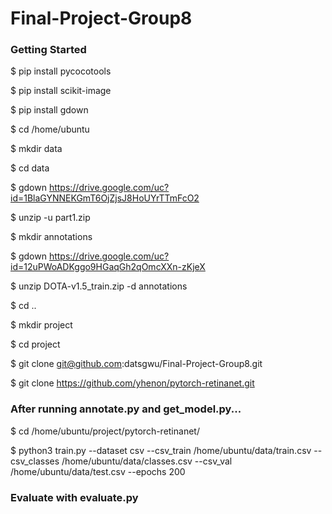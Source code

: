 # Final-Project-Group8

### Getting Started

$ pip install pycocotools

$ pip install scikit-image

$ pip install gdown

$ cd /home/ubuntu

$ mkdir data

$ cd data

$ gdown https://drive.google.com/uc?id=1BlaGYNNEKGmT6OjZjsJ8HoUYrTTmFcO2

$ unzip -u part1.zip

$ mkdir annotations

$ gdown https://drive.google.com/uc?id=12uPWoADKggo9HGaqGh2qOmcXXn-zKjeX

$ unzip DOTA-v1.5_train.zip -d annotations

$ cd ..

$ mkdir project

$ cd project

$ git clone git@github.com:datsgwu/Final-Project-Group8.git

$ git clone https://github.com/yhenon/pytorch-retinanet.git


### After running annotate.py and get_model.py...

$ cd /home/ubuntu/project/pytorch-retinanet/

$ python3 train.py --dataset csv --csv_train /home/ubuntu/data/train.csv --csv_classes /home/ubuntu/data/classes.csv --csv_val /home/ubuntu/data/test.csv --epochs 200


### Evaluate with evaluate.py

